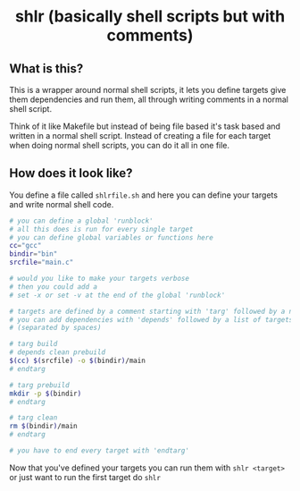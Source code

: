 <div align="center">

# shlr (basically shell scripts but with comments)

</div>

## What is this?

This is a wrapper around normal shell scripts, it lets you define targets 
give them dependencies and run them, all through writing comments in a normal
shell script.

Think of it like Makefile but instead of being file based it's task based and 
written in a normal shell script. Instead of creating a file for each target 
when doing normal shell scripts, you can do it all in one file.

## How does it look like?
You define a file called `shlrfile.sh` and here you can define your targets
and write normal shell code.
```bash
# you can define a global 'runblock'
# all this does is run for every single target
# you can define global variables or functions here
cc="gcc"
bindir="bin"
srcfile="main.c"

# would you like to make your targets verbose
# then you could add a 
# set -x or set -v at the end of the global 'runblock'

# targets are defined by a comment starting with 'targ' followed by a name
# you can add dependencies with 'depends' followed by a list of targets 
# (separated by spaces)

# targ build
# depends clean prebuild
$(cc) $(srcfile) -o $(bindir)/main
# endtarg

# targ prebuild
mkdir -p $(bindir)
# endtarg

# targ clean
rm $(bindir)/main
# endtarg

# you have to end every target with 'endtarg'

```
Now that you've defined your targets you can run them with `shlr <target>`
or just want to run the first target do `shlr`

